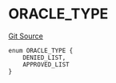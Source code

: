 # ORACLE_TYPE
[Git Source](https://github.com/thrackle-io/tron/blob/f74908398c760797afd44dcdc70a8e3cb8ae80a1/src/protocol/economic/ruleProcessor/RuleCodeData.sol)


```solidity
enum ORACLE_TYPE {
    DENIED_LIST,
    APPROVED_LIST
}
```

